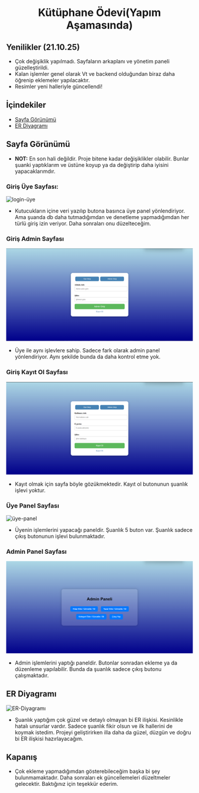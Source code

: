 # <center>Kütüphane Ödevi(Yapım Aşamasında)</center>

## Yenilikler (21.10.25)
- Çok değişiklik yapılmadı. Sayfaların arkaplanı ve yönetim paneli güzelleştirildi.
- Kalan işlemler genel olarak Vt ve backend olduğundan biraz daha öğrenip eklemeler yapılacaktır.
- Resimler yeni halleriyle güncellendi!

## İçindekiler
- [Sayfa Görünümü](#sayfa-görünümü)  
- [ER Diyagramı](#er-diyagramı)  

## Sayfa Görünümü
- **NOT:** En son hali değildir. Proje bitene kadar değişiklikler olabilir. Bunlar şuanki yaptıklarım ve üstüne koyup ya da değiştirip daha iyisini yapacaklarımdır.
### Giriş Üye Sayfası:

![login-üye](Resimler/login%20üye.png)
- Kutucukların içine veri yazılıp butona basınca üye panel yönlendiriyor. Ama şuanda db daha tutmadığımdan ve denetleme yapmadığımdan her türlü giriş izin veriyor. Daha sonraları onu düzelteceğim.

### Giriş Admin Sayfası
![login-adnmin](Resimler/login%20admin.png)
- Üye ile aynı işlevlere sahip. Sadece fark olarak admin panel yönlendiriyor. Aynı şekilde bunda da daha kontrol etme yok.

### Giriş Kayıt Ol Sayfası
![login-kayıt-ol](Resimler/login%20kayıt.png)
- Kayıt olmak için sayfa böyle gözükmektedir. Kayıt ol butonunun şuanlık işlevi yoktur.

### Üye Panel Sayfası
![üye-panel](Resimler/üye%20panel.png)
- Üyenin işlemlerini yapacağı paneldir. Şuanlık 5 buton var. Şuanlık sadece çıkış butonunun işlevi bulunmaktadır.

### Admin Panel Sayfası
![admin-panel](Resimler/admin%20panel.png)
- Admin işlemlerini yaptığı paneldir. Butonlar sonradan ekleme ya da düzenleme yapılabilir. Bunda da şuanlık sadece çıkış butonu çalışmaktadır.

## ER Diyagramı
![ER-Diyagramı](Resimler/ER%20ilişkisi.png)
- Şuanlık yaptığım çok güzel ve detaylı olmayan bi ER ilişkisi. Kesinlikle hatalı unsurlar vardır. Sadece şuanlık fikir olsun ve ilk hallerini de koymak istedim. Projeyi geliştirirken illa daha da güzel, düzgün ve doğru bi ER ilişkisi hazırlayacağım.

## Kapanış

- Çok ekleme yapmadığımdan gösterebileceğim başka bi şey bulunmamaktadır. Daha sonraları ek güncellemeleri düzeltmeler gelecektir. Baktığınız için teşekkür ederim.
